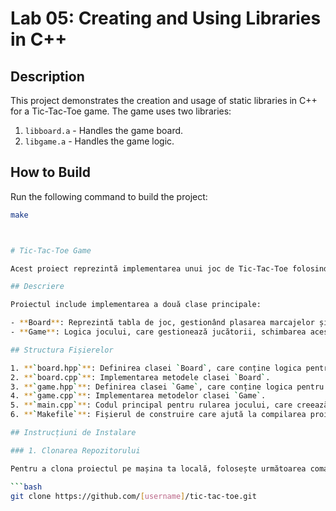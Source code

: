 # Lab 05: Creating and Using Libraries in C++

## Description
This project demonstrates the creation and usage of static libraries in C++ for a Tic-Tac-Toe game. The game uses two libraries:
1. `libboard.a` - Handles the game board.
2. `libgame.a` - Handles the game logic.

## How to Build
Run the following command to build the project:
```bash
make



# Tic-Tac-Toe Game

Acest proiect reprezintă implementarea unui joc de Tic-Tac-Toe folosind C++. Jocul este jucat pe un grid 3x3, iar scopul este ca un jucător să alinieze 3 marcaje de același tip (X sau O) într-o linie, coloană sau diagonală.

## Descriere

Proiectul include implementarea a două clase principale:

- **Board**: Reprezintă tabla de joc, gestionând plasarea marcajelor și verificarea câștigătorilor.
- **Game**: Logica jocului, care gestionează jucătorii, schimbarea acestora, și determină când jocul s-a terminat (fie prin câștig, fie prin remiză).

## Structura Fișierelor

1. **`board.hpp`**: Definirea clasei `Board`, care conține logica pentru gestionarea tablei de joc.
2. **`board.cpp`**: Implementarea metodele clasei `Board`.
3. **`game.hpp`**: Definirea clasei `Game`, care conține logica pentru gestionarea întregului joc.
4. **`game.cpp`**: Implementarea metodelor clasei `Game`.
5. **`main.cpp`**: Codul principal pentru rularea jocului, care creează un obiect `Game` și apelează funcția `Start()` pentru a începe jocul.
6. **`Makefile`**: Fișierul de construire care ajută la compilarea proiectului și gestionarea dependențelor.

## Instrucțiuni de Instalare

### 1. Clonarea Repozitorului

Pentru a clona proiectul pe mașina ta locală, folosește următoarea comandă:

```bash
git clone https://github.com/[username]/tic-tac-toe.git
